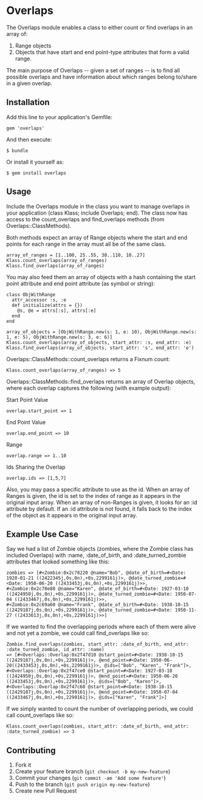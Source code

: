 # Overlaps

The Overlaps module enables a class to either count or find overlaps in an array of:
1. Range objects
2. Objects that have start and end point-type attributes that form a valid range.

The main purpose of Overlaps -- given a set of ranges -- is to find all possible overlaps and have information about which ranges belong to/share in a given overlap.

## Installation

Add this line to your application's Gemfile:

    gem 'overlaps'

And then execute:

    $ bundle

Or install it yourself as:

    $ gem install overlaps

## Usage

Include the Overlaps module in the class you want to manage overlaps in your application (class Klass; include Overlaps; end).  The class now has access to the count_overlaps and find_overlaps methods (from Overlaps::ClassMethods).

Both methods expect an array of Range objects where the start and end points for each range in the array must all be of the same class.
    
    array_of_ranges = [1..100, 25..55, 30..110, 10..27]
    Klass.count_overlaps(array_of_ranges)
    Klass.find_overlaps(array_of_ranges)

You may also feed them an array of objects with a hash containing the start point attribute and end point attribute (as symbol or string):

    class ObjWithRange
      attr_accessor :s, :e
      def initialize(attrs = {})
        @s, @e = attrs[:s], attrs[:e]
      end
    end
    
    array_of_objects = [ObjWithRange.new(s: 1, e: 10), ObjWithRange.new(s: 1, e: 5), ObjWithRange.new(s: 3, e: 6)]
    Klass.count_overlaps(array_of_objects, start_attr: :s, end_attr: :e)
    Klass.find_overlaps(array_of_objects, start_attr: 's', end_attr: 'e')

Overlaps::ClassMethods::count_overlaps returns a Fixnum count:

    Klass.count_overlaps(array_of_ranges) => 5
    
Overlaps::ClassMethods::find_overlaps returns an array of Overlap objects, where each overlap captures the following (with example output):

  Start Point Value
  
    overlap.start_point => 1
    
  End Point Value
  
    overlap.end_point => 10
    
  Range
  
    overlap.range => 1..10
    
  Ids Sharing the Overlap
  
    overlap.ids => [1,5,7]
    
Also, you may pass a specific attribute to use as the id.  When an array of Ranges is given, the id is set to the index of range as it appears in the original input array.  When an array of non-Ranges is given, it looks for an :id attribute by default.  If an :id attribute is not found, it falls back to the index of the object as it appears in the original input array.

## Example Use Case
Say we had a list of Zombie objects (zombies, where the Zombie class has included Overlaps) with :name, :date_of_birth, and :date_turned_zombie attributes that looked something like this:

    zombies => [#<Zombie:0x2c78220 @name="Bob", @date_of_birth=#<Date: 1920-01-21 ((2422345j,0s,0n),+0s,2299161j)>, @date_turned_zombie=#<Date: 1950-06-20 ((2433453j,0s,0n),+0s,2299161j)>>,
    #<Zombie:0x2c70e88 @name="Karen", @date_of_birth=#<Date: 1927-03-10 ((2424950j,0s,0n),+0s,2299161j)>, @date_turned_zombie=#<Date: 1950-07-04 ((2433467j,0s,0n),+0s,2299161j)>>,
    #<Zombie:0x2c69a60 @name="Frank", @date_of_birth=#<Date: 1938-10-15 ((2429187j,0s,0n),+0s,2299161j)>, @date_turned_zombie=#<Date: 1950-11-27 ((2433613j,0s,0n),+0s,2299161j)>>]

 If we wanted to find the overlapping periods where each of them were alive and not yet a zombie, we could call find_overlaps like so:
 
    Zombie.find_overlaps(zombies, start_attr: :date_of_birth, end_attr: :date_turned_zombie, id_attr: :name)
    => [#<Overlaps::Overlap:0x2f47d10 @start_point=#<Date: 1938-10-15 ((2429187j,0s,0n),+0s,2299161j)>, @end_point=#<Date: 1950-06-20((2433453j,0s,0n),+0s,2299161j)>, @ids=["Bob", "Karen", "Frank"]>,
    #<Overlaps::Overlap:0x2f47ce0 @start_point=#<Date: 1927-03-10 ((2424950j,0s,0n),+0s,2299161j)>, @end_point=#<Date: 1950-06-20 ((2433453j,0s,0n),+0s,2299161j)>, @ids=["Bob", "Karen"]>,
    #<Overlaps::Overlap:0x2f47c68 @start_point=#<Date: 1938-10-15 ((2429187j,0s,0n),+0s,2299161j)>, @end_point=#<Date: 1950-07-04 ((2433467j,0s,0n),+0s,2299161j)>, @ids=["Karen", "Frank"]>]

  If we simply wanted to count the number of overlapping periods, we could call count_overlaps like so:
  
    Klass.count_overlaps(zombies, start_attr: :date_of_birth, end_attr: :date_turned_zombie) => 3

## Contributing

1. Fork it
2. Create your feature branch (`git checkout -b my-new-feature`)
3. Commit your changes (`git commit -am 'Add some feature'`)
4. Push to the branch (`git push origin my-new-feature`)
5. Create new Pull Request
